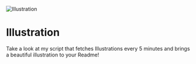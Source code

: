 ![Illustration](https://i.redd.it/nczsyyhqazqb1.jpg?width=100&height=100)

# Illustration
Take a look at my script that fetches Illustrations every 5 minutes and brings a beautiful illustration to your Readme!